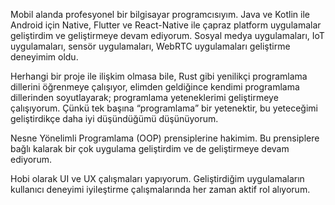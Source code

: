 Mobil alanda profesyonel bir bilgisayar programcısıyım. Java ve Kotlin ile Android için Native, Flutter ve React-Native ile çapraz platform uygulamalar geliştirdim ve geliştirmeye devam ediyorum. Sosyal medya uygulamaları, IoT uygulamaları, sensör uygulamaları, WebRTC uygulamaları geliştirme deneyimim oldu.

Herhangi bir proje ile ilişkim olmasa bile, Rust gibi yenilikçi programlama dillerini öğrenmeye çalışıyor, elimden geldiğince kendimi programlama dillerinden soyutlayarak; programlama yeteneklerimi geliştirmeye çalışıyorum. Çünkü tek başına “programlama” bir yetenektir, bu yeteceğimi geliştirdikçe daha iyi düşündüğümü düşünüyorum.

Nesne Yönelimli Programlama (OOP) prensiplerine hakimim. Bu prensiplere bağlı kalarak bir çok uygulama geliştirdim ve de geliştirmeye devam ediyorum.

Hobi olarak UI ve UX çalışmaları yapıyorum. Geliştirdiğim uygulamaların kullanıcı deneyimi iyileştirme çalışmalarında her zaman aktif rol alıyorum.
